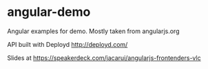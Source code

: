 angular-demo
============

Angular examples for demo. Mostly taken from angularjs.org

API built with Deployd http://deployd.com/

Slides at https://speakerdeck.com/jacarui/angularjs-frontenders-vlc
